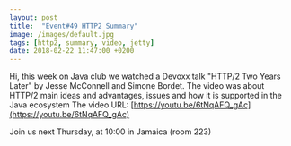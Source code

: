 ```yaml
---
layout: post
title:  "Event#49 HTTP2 Summary"
image: /images/default.jpg
tags: [http2, summary, video, jetty]
date: 2018-02-22 11:47:00 +0200
---
```


Hi, this week on Java club
we watched a Devoxx talk "HTTP/2 Two Years Later" by Jesse McConnell and Simone Bordet. The video was about HTTP/2 main ideas and advantages, issues and how it is supported in the Java ecosystem
The video URL: [https://youtu.be/6tNqAFQ_gAc](https://youtu.be/6tNqAFQ_gAc)

Join us next Thursday, at 10:00 in Jamaica (room 223)
